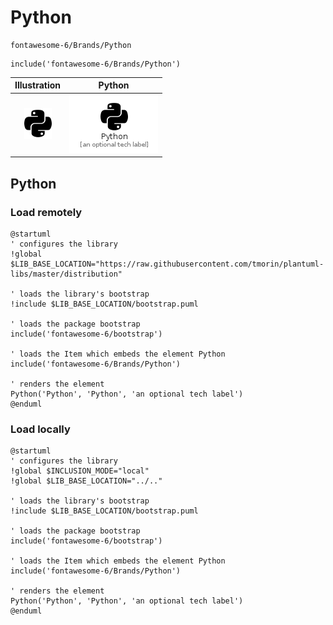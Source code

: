 # Python


```text
fontawesome-6/Brands/Python
```

```text
include('fontawesome-6/Brands/Python')
```



| Illustration | Python |
| :---: | :---: |
| ![illustration for Illustration](../../fontawesome-6/Brands/Python.png) | ![illustration for Python](../../fontawesome-6/Brands/Python.Local.png) |




## Python

### Load remotely
```plantuml
@startuml
' configures the library
!global $LIB_BASE_LOCATION="https://raw.githubusercontent.com/tmorin/plantuml-libs/master/distribution"

' loads the library's bootstrap
!include $LIB_BASE_LOCATION/bootstrap.puml

' loads the package bootstrap
include('fontawesome-6/bootstrap')

' loads the Item which embeds the element Python
include('fontawesome-6/Brands/Python')

' renders the element
Python('Python', 'Python', 'an optional tech label')
@enduml
```

### Load locally
```plantuml
@startuml
' configures the library
!global $INCLUSION_MODE="local"
!global $LIB_BASE_LOCATION="../.."

' loads the library's bootstrap
!include $LIB_BASE_LOCATION/bootstrap.puml

' loads the package bootstrap
include('fontawesome-6/bootstrap')

' loads the Item which embeds the element Python
include('fontawesome-6/Brands/Python')

' renders the element
Python('Python', 'Python', 'an optional tech label')
@enduml
```

